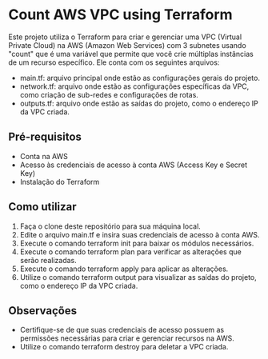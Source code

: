 # Count AWS VPC using Terraform

Este projeto utiliza o Terraform para criar e gerenciar uma VPC (Virtual Private Cloud) na AWS (Amazon Web Services) com 3 subnetes usando "count" que é uma variável que permite que você crie múltiplas instâncias de um recurso específico. Ele conta com os seguintes arquivos:

- main.tf: arquivo principal onde estão as configurações gerais do projeto.
- network.tf: arquivo onde estão as configurações específicas da VPC, como criação de sub-redes e configurações de rotas.
- outputs.tf: arquivo onde estão as saídas do projeto, como o endereço IP da VPC criada.

## Pré-requisitos

- Conta na AWS
- Acesso às credenciais de acesso à conta AWS (Access Key e Secret Key)
- Instalação do Terraform

## Como utilizar

1. Faça o clone deste repositório para sua máquina local.
2. Edite o arquivo main.tf e insira suas credenciais de acesso à conta AWS.
3. Execute o comando terraform init para baixar os módulos necessários.
4. Execute o comando terraform plan para verificar as alterações que serão realizadas.
5. Execute o comando terraform apply para aplicar as alterações.
6. Utilize o comando terraform output para visualizar as saídas do projeto, como o endereço IP da VPC criada.

## Observações

- Certifique-se de que suas credenciais de acesso possuem as permissões necessárias para criar e gerenciar recursos na AWS.
- Utilize o comando terraform destroy para deletar a VPC criada.
